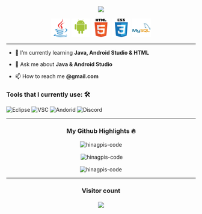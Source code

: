 <div align = "center" >
<img src="https://thumbs.gfycat.com/AbleLikableHochstettersfrog-size_restricted.gif" height = "200"/>
</div>

<!--<h1 align="center">Hi 👋, Everyone!</h1>-->

<p align="center"> 
<img src="https://raw.githubusercontent.com/devicons/devicon/master/icons/java/java-original.svg" alt="java" width="50" height="50"/>
<img src="https://raw.githubusercontent.com/devicons/devicon/master/icons/android/android-original-wordmark.svg" alt="android" width="50" height="50"/>
<img src="https://raw.githubusercontent.com/devicons/devicon/master/icons/html5/html5-original-wordmark.svg" alt="html5" width="50" height="50"/>
<img src="https://raw.githubusercontent.com/devicons/devicon/master/icons/css3/css3-original-wordmark.svg" alt="css3" width="50" height="50"/>
<img src="https://raw.githubusercontent.com/devicons/devicon/master/icons/mysql/mysql-original-wordmark.svg" alt="mysql" width="50" height="50"/>
</p>
<hr>

- 📖 I’m currently learning **Java, Android Studio & HTML**

- 💬 Ask me about **Java & Android Studio**

- 📫 How to reach me **@gmail.com**

<h3>Tools that I currently use: 🛠️ </h3>
<p align = "left">
<img height="40" alt="Eclipse" src="https://cdn.freebiesupply.com/logos/large/2x/eclipse-11-logo-svg-vector.svg">
<img height="40" alt = "VSC" src = "https://upload.wikimedia.org/wikipedia/commons/thumb/9/9a/Visual_Studio_Code_1.35_icon.svg/2048px-Visual_Studio_Code_1.35_icon.svg.png">
<img height="40" alt="Andorid" src = "https://upload.wikimedia.org/wikipedia/commons/thumb/9/95/Android_Studio_Icon_3.6.svg/1900px-Android_Studio_Icon_3.6.svg.png">
<img height="40" alt="Discord" src = "https://www.freepnglogos.com/uploads/discord-logo-png/discord-logo-logodownload-download-logotipos-1.png">
</p>
<hr>


<h3 align = "center">My Github Highlights 🔥</h3>
<div align = "center">
    <p><img align="center"  src="https://github-readme-stats.vercel.app/api/top-langs?username=hinagpis-code&theme=chartreuse-dark&show_icons=true&locale=en&layout=compact&bg_color=0D1117&text_color=ffffff&hide_border=false&icon_color=528AAE" alt="hinagpis-code" height = "162.5"/></p></div>

<div align = "center">
<p>&nbsp;<img align="center" src="https://github-readme-stats.vercel.app/api?username=hinagpis-code&show_icons=true&theme=chartreuse-dark&bg_color=0D1117&text_color=ffffff&hide_border=false&icon_color=528AAE" alt="hinagpis-code" /></p>
</div>

<!--Streak-->
<div align = "center">
<p><img align="center" height = "195.8" src="https://github-readme-streak-stats.herokuapp.com/?user=hinagpis-code&theme=chartreuse-dark&&text_color=9f9f9f&bg_color=151515&hide=html,Tcl" alt="hinagpis-code" />
</p> </div>


<hr>

<h3 align="center"> 
    Visitor count<br><br>
    <img src="https://profile-counter.glitch.me/hinagpis-code/count.svg" height="66.5"/>
</h3>
